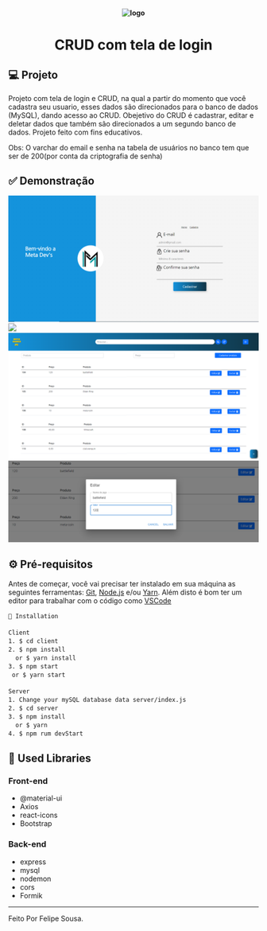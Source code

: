 <h4 align="center">
  <img src="https://github.com/Lipessousa/tela_login_crud_reactjs_mysql/blob/main/images/favicon.png" alt="logo" height="200"/>
</h4>

<h1 align="center">
    CRUD com tela de login
</h1>

## 💻 Projeto

Projeto com tela de login e CRUD, na qual a partir do momento que você cadastra seu usuario, esses dados são direcionados para o banco de dados (MySQL), dando acesso ao CRUD. Obejetivo do CRUD é cadastrar, editar e deletar dados que também são direcionados a um segundo banco de dados. Projeto feito com fins educativos. 

Obs: O varchar do email e senha na tabela de usuários no banco tem que ser de 200(por conta da criptografia de senha)

## ✅ Demonstração
<img src="https://github.com/Lipessousa/Sistema-Crud-Login/blob/main/images/tela_cadastro.PNG" />
<img src="https://github.com/Lipessousa/tela_login_crud_reactjs_mysql/blob/main/images/tela_login.PNG" />
<img src="https://github.com/Lipessousa/Sistema-Crud-Login/blob/main/images/print_crud_front.PNG" />
<img src="https://github.com/Lipessousa/Sistema-Crud-Login/blob/main/images/crud_front_eidt.PNG" />

## ⚙ Pré-requisitos

Antes de começar, você vai precisar ter instalado em sua máquina as seguintes ferramentas:
[Git](https://git-scm.com), [Node.js](https://nodejs.org/en/) e/ou [Yarn](https://yarnpkg.com/). 
Além disto é bom ter um editor para trabalhar com o código como [VSCode](https://code.visualstudio.com/)

```bash
📗 Installation

Client
1. $ cd client
2. $ npm install 
  or $ yarn install
3. $ npm start 
 or $ yarn start

Server
1. Change your mySQL database data server/index.js
2. $ cd server
3. $ npm install 
  or $ yarn
4. $ npm rum devStart
```


## 🚀 Used Libraries
### Front-end
* @material-ui
* Axios
* react-icons
* Bootstrap
### Back-end
* express
* mysql
* nodemon
* cors
* Formik

<hr/>

Feito Por Felipe Sousa.
